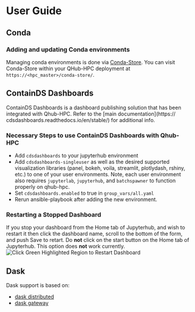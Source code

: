 # User Guide

## Conda

### Adding and updating Conda environments

Managing conda environments is done via
[Conda-Store](https://conda-store.readthedocs.io/en/latest/). You can
visit Conda-Store within your QHub-HPC deployment at
`https://<hpc_master>/conda-store/`.

## ContainDS Dashboards

ContainDS Dashboards is a dashboard publishing solution that has been
integrated with Qhub-HPC. Refer to the [main
documentation](https:// cdsdashboards.readthedocs.io/en/stable/) for
additional info.

### Necessary Steps to use ContainDS Dashboards with Qhub-HPC

- Add `cdsdashboards` to your jupyterhub environment
- Add `cdsdashboards-singleuser` as well as the desired supported
  visualization libraries (panel, bokeh, voila, streamlit, plotlydash,
  rshiny, etc.) to one of your user environments.  Note, each user
  environment also requires `jupyterlab`, `jupyterhub`, and
  `batchspawner` to function properly on qhub-hpc.
- Set `cdsdashboards.enabled` to true in `group_vars/all.yaml`
- Rerun ansible-playbook after adding the new environment.

### Restarting a Stopped Dashboard

If you stop your dashboard from the Home tab of Jupyterhub, and wish
to restart it then click the dashboard name, scroll to the bottom of
the form, and push Save to retart. Do **not** click on the start
button on the Home tab of Jupyterhub.  This option does **not** work
currently.  ![Click Green Highlighted Region to Restart
Dashboard](_static/images/qhub-dashboards-bug.png)

## Dask

Dask support is based on:
  - [dask distributed](https://distributed.dask.org/en/latest/)
  - [dask gateway](https://gateway.dask.org/)

